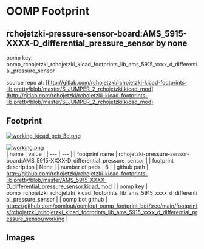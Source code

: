 # OOMP Footprint  
## rchojetzki-pressure-sensor-board:AMS_5915-XXXX-D_differential_pressure_sensor  by none  
  
oomp key: oomp_rchojetzki_rchojetzki_kicad_footprints_lib_ams_5915_xxxx_d_differential_pressure_sensor  
  
source repo at: [http://gitlab.com/rchojetzki/rchojetzki-kicad-footprints-lib.pretty/blob/master/S_JUMPER_2_rchojetzki.kicad_mod](http://gitlab.com/rchojetzki/rchojetzki-kicad-footprints-lib.pretty/blob/master/S_JUMPER_2_rchojetzki.kicad_mod)  
## Footprint  
  
[![working_kicad_pcb_3d.png](working_kicad_pcb_3d_600.png)](working_kicad_pcb_3d.png)  
  
[![working.png](working_600.png)](working.png)  
| name | value | 
| --- | --- | 
| footprint name | rchojetzki-pressure-sensor-board:AMS_5915-XXXX-D_differential_pressure_sensor | 
| footprint description | None | 
| number of pads | 8 | 
| github path | http://github.com/rchojetzki/rchojetzki-kicad-footprints-lib.pretty/blob/master/AMS_5915-XXXX-D_differential_pressure_sensor.kicad_mod | 
| oomp key | oomp_rchojetzki_rchojetzki_kicad_footprints_lib_ams_5915_xxxx_d_differential_pressure_sensor | 
| oomp bot github | https://github.com/oomlout/oomlout_oomp_footprint_bot/tree/main/footprints/rchojetzki_rchojetzki_kicad_footprints_lib_ams_5915_xxxx_d_differential_pressure_sensor/working | 
## Images  
